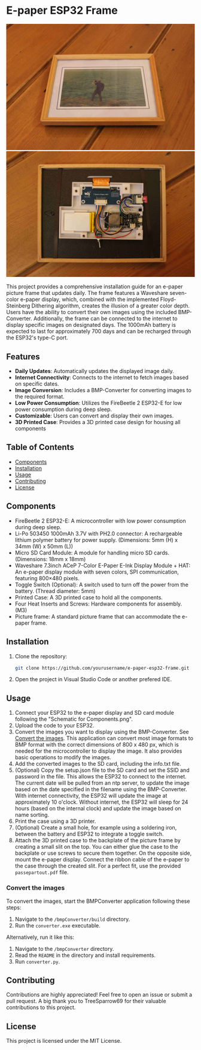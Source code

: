 # E-paper ESP32 Frame

![ESP e-paper frame](images/e-paper-esp32-frame.jpg?raw=true)
![ESP e-paper frame](images/e-paper-esp32-frame-backside.jpg?raw=true)

This project provides a comprehensive installation guide for an e-paper picture frame that updates daily. The frame features a Waveshare seven-color e-paper display, which, combined with the implemented Floyd-Steinberg Dithering algorithm, creates the illusion of a greater color depth. Users have the ability to convert their own images using the included BMP-Converter. Additionally, the frame can be connected to the internet to display specific images on designated days. The 1000mAh battery is expected to last for approximately 700 days and can be recharged through the ESP32's type-C port.

## Features

- **Daily Updates**: Automatically updates the displayed image daily.
- **Internet Connectivity**: Connects to the internet to fetch images based on specific dates.
- **Image Conversion**: Includes a BMP-Converter for converting images to the required format.
- **Low Power Consumption**: Utilizes the FireBeetle 2 ESP32-E for low power consumption during deep sleep.
- **Customizable**: Users can convert and display their own images.
- **3D Printed Case**: Provides a 3D printed case design for housing all components

## Table of Contents

- [Components](#components)
- [Installation](#installation)
- [Usage](#usage)
- [Contributing](#contributing)
- [License](#license)


## Components

- FireBeetle 2 ESP32-E: A microcontroller with low power consumption during deep sleep.
- Li-Po 503450 1000mAh 3.7V with PH2.0 connector: A rechargeable lithium polymer battery for power supply. (Dimensions: 5mm (H) x 34mm (W) x 50mm (L))
- Micro SD Card Module: A module for handling micro SD cards. (Dimensions: 18mm x 18mm)
- Waveshare 7.3inch ACeP 7-Color E-Paper E-Ink Display Module + HAT: An e-paper display module with seven colors, SPI communication, featuring 800×480 pixels.
- Toggle Switch (Optional): A switch used to turn off the power from the battery. (Thread diameter: 5mm)
- Printed Case: A 3D printed case to hold all the components.
- Four Heat Inserts and Screws: Hardware components for assembly. (M3)
- Picture frame: A standard picture frame that can accommodate the e-paper frame.


## Installation

1. Clone the repository:
	```sh
	git clone https://github.com/yourusername/e-paper-esp32-frame.git
	```
2. Open the project in Visual Studio Code or another prefered IDE.

## Usage

1. Connect your ESP32 to the e-paper display and SD card module following the "Schematic for Components.png".
2. Upload the code to your ESP32.
3. Convert the images you want to display using the BMP-Converter. See [Convert the images](#convert-the-images). This application can convert most image formats to BMP format with the correct dimensions of 800 x 480 px, which is needed for the microcontroller to display the image. It also provides basic operations to modify the images.
4. Add the converted images to the SD card, including the info.txt file.
5. (Optional) Copy the setup.json file to the SD card and set the SSID and password in the file. This allows the ESP32 to connect to the internet. The current date will be pulled from an ntp server, to update the image based on the date specified in the filename using the BMP-Converter. With internet connectivity, the ESP32 will update the image at approximately 10 o'clock. Without internet, the ESP32 will sleep for 24 hours (based on the internal clock) and update the image based on name sorting.
6. Print the case using a 3D printer.
7. (Optional) Create a small hole, for example using a soldering iron, between the battery and ESP32 to integrate a toggle switch.
8. Attach the 3D printed case to the backplate of the picture frame by creating a small slit on the top. You can either glue the case to the backplate or use screws to secure them together. On the opposite side, mount the e-paper display. Connect the ribbon cable of the e-paper to the case through the created slit. For a perfect fit, use the provided `passepartout.pdf` file.

### Convert the images

To convert the images, start the BMPConverter application following these steps:

1. Navigate to the `/bmpConverter/build` directory.
2. Run the `converter.exe` executable.

Alternatively, run it like this:
1. Navigate to the `/bmpConverter` directory.
2. Read the `README` in the directory and install requirements.
3. Run `converter.py`.

## Contributing

Contributions are highly appreciated! Feel free to open an issue or submit a pull request. A big thank you to TreeSparrow69 for their valuable contributions to this project.

## License

This project is licensed under the MIT License.
